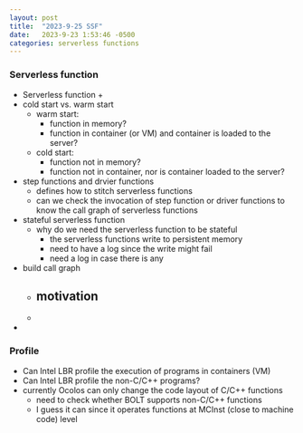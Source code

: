```yaml
---
layout: post
title:  "2023-9-25 SSF"
date:   2023-9-23 1:53:46 -0500
categories: serverless functions
---
```

### Serverless function
- Serverless function
	+ 
- cold start vs. warm start
	+ warm start: 
		* function in memory?
		* function in container (or VM) and container is loaded to the server?
	+ cold start:
		* function not in memory?
		* function not in container, nor is container loaded to the server?
- step functions and drvier functions
	+ defines how to stitch serverless functions 
	+ can we check the invocation of step function or driver functions to know the call graph of serverless functions
- stateful serverless function
	+ why do we need the serverless function to be stateful
		* the serverless functions write to persistent memory
		* need to have a log since the write might fail
		* need a log in case there is any 
- build call graph
	+ motivation
		- 
	+ 
- 


### Profile
- Can Intel LBR profile the execution of programs in containers (VM)
- Can Intel LBR profile the non-C/C++ programs?
- currently Ocolos can only change the code layout of C/C++ functions
	+ need to check whether BOLT supports non-C/C++ functions
	+ I guess it can since it operates functions at MCInst (close to machine code) level
